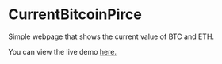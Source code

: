 # CurrentBitcoinPirce
Simple webpage that shows the current value of BTC and ETH.

You can view the live demo <a href="https://dintendocoltd.co.uk/cbp.php">here.</a>

